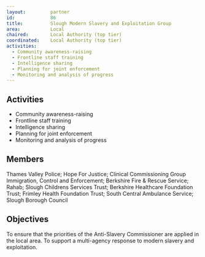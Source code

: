 ```yaml
---
layout: 		partner
id: 			86
title: 			Slough Modern Slavery and Exploitation Group
area: 			Local
chaired: 		Local Authority (top tier)
coordinated:	Local Authority (top tier)
activities:
  - Community awareness-raising
  - Frontline staff training
  - Intelligence sharing
  - Planning for joint enforcement
  - Monitoring and analysis of progress
---
```


Activities
----------

* Community awareness-raising
* Frontline staff training
* Intelligence sharing
* Planning for joint enforcement
* Monitoring and analysis of progress

Members
-------

Thames Valley Police; Hope For Justice; Clinical Commissioning Group Immigration, Control and Enforcement; Berkshire Fire & Rescue Service; Rahab; Slough Childrens Services Trust; Berkshire Healthcare Foundation Trust; Frimley Health Foundation Trust; South Central Ambulance Service; Slough Borough Council

Objectives
----------

To ensure that the priorities of the Anti-Slavery Commissioner are applied in the local area.  To support a multi-agency response to modern slavery and exploitation.